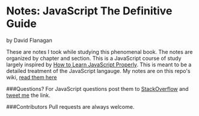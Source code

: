 # Notes: JavaScript The Definitive Guide 
by David Flanagan

These are notes I took while studying this phenomenal book. The notes are organized by chapter and section. This is a JavaScript course of study largely inspired by [How to Learn JavaScript Properly](http://javascriptissexy.com/how-to-learn-javascript-properly/). This is meant to be a detailed treatment of the JavaScript langauge. My notes are on this repo's wiki, [read them here](https://github.com/jeanpierreb/Notes-on-JavaScript-The-Definitive-Guide/wiki)

###Questions?
For JavaScript questions post them to [StackOverflow](http://stackoverflow) and [tweet me](https://twitter.com/jeanpier_re) the link.

###Contributors
Pull requests are always welcome.

